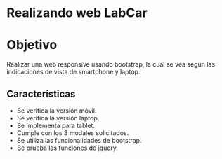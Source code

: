 # Realizando web LabCar


# Objetivo 
Realizar una web responsive usando bootstrap, la cual se vea según las indicaciones de vista de smartphone y laptop.

## Características
- Se verifica la versión móvil.
- Se verifica la versión laptop.
- Se implementa para tablet.
- Cumple con los 3 modales solicitados.
- Se utiliza las funcionalidades de bootstrap.
- Se prueba las funciones de jquery.
